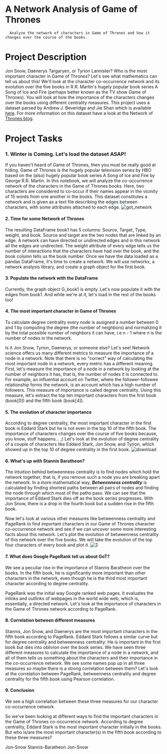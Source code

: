 # A Network Analysis of Game of Thrones
      Analyze the network of characters in Game of Thrones and how it changes over the course of the books.
  
  
# Project Description
Jon Snow, Daenerys Targaryen, or Tyrion Lannister? 
Who is the most important character in Game of Thrones? 
Let's see what mathematics can tell us about this!
We'll look at the character co-occurrence network and its evolution over the five books in R.R. Martin's hugely popular book series A Song of Ice and Fire (perhaps better known as the TV show Game of Thrones).
You will look at how the importance of the characters changes over the books using different centrality measures.
This project uses a dataset parsed by Andrew J. Beveridge and Jie Shan which is available [here](https://github.com/mathbeveridge/asoiaf).
For more information on this dataset have a look at the Network of [Thrones blog](https://networkofthrones.wordpress.com/).

# Project Tasks

### 1. Winter is Coming. Let's load the dataset ASAP!

If you haven't heard of Game of Thrones, then you must be really good at hiding.
Game of Thrones is the hugely popular television series by HBO based on the (also) hugely popular book series A Song of Ice and Fire by George R.R. Martin. 
In this notebook, we will analyze the co-occurrence network of the characters in the Game of Thrones books.
Here, two characters are considered to co-occur if their names appear in the vicinity of 15 words from one another in the books.
This dataset constitutes a network and is given as a text file describing the edges between characters, with some attributes attached to each edge.
![got_network](https://user-images.githubusercontent.com/84151016/155856212-a50e9f35-6ce0-4d51-8850-a7bd2a33be20.jpg)

#### 2. Time for some Network of Thrones

The resulting DataFrame book1 has 5 columns: Source, Target, Type, weight, and book. Source and target are the two nodes that are linked by an edge. 
A network can have directed or undirected edges and in this network all the edges are undirected.
The weight attribute of every edge tells us the number of interactions that the characters have had over the book, and the book column tells us the book number.
Once we have the data loaded as a pandas DataFrame, it's time to create a network. 
We will use networkx, a network analysis library, and create a graph object for the first book.

#### 3. Populate the network with the DataFrame

Currently, the graph object G_book1 is empty. Let's now populate it with the edges from book1.
And while we're at it, let's load in the rest of the books too!

#### 4. The most important character in Game of Thrones

To calculate degree centrality every node is assigned a number between 0 and 1 by computing the degree (the number of neighbors) 
and normalizing it by the total possible number of neighbors it can have, i.e n - 1 where n is the number of nodes in the network.

Is it Jon Snow, Tyrion, Daenerys, or someone else? Let's see! Network science offers us many different metrics to measure the importance of a node in a network.
Note that there is no "correct" way of calculating the most important node in a network, every metric has a different meaning.
First, let's measure the importance of a node in a network by looking at the number of neighbors it has, that is, the number of nodes it is connected to. 
For example, an influential account on Twitter, where the follower-followee relationship forms the network, is an account which has a high number of followers.
This measure of importance is called degree centrality.
Using this measure, let's extract the top ten important characters from the first book (book[0]) and the fifth book (book[4]).

#### 5. The evolution of character importance

According to degree centrality, the most important character in the first book is Eddard Stark but he is not even in the top 10 of the fifth book. 
The importance of characters changes over the course of five books because, you know, stuff happens… ;)
Let's look at the evolution of degree centrality of a couple of characters like Eddard Stark, Jon Snow, and Tyrion, 
which showed up in the top 10 of degree centrality in the first book.
![download](https://user-images.githubusercontent.com/84151016/155856454-1a8e28ea-e9fb-47ba-abda-eb7361bc80d1.png)

#### 6. What's up with Stannis Baratheon?

The intuition behind betweenness centrality is to find nodes which hold the network together, that is, if you remove such a node you are breaking apart the network. 
In a more mathematical way, 
***Betweenness centrality*** is calculated by finding shortest paths between all pairs of nodes and finding the node through which most of the paths pass.
We can see that the importance of Eddard Stark dies off as the book series progresses. 
With Jon Snow, there is a drop in the fourth book but a sudden rise in the fifth book.

Now let's look at various other measures like betweenness centrality and PageRank to find important characters in our Game of Thrones character co-occurrence network and see if we can uncover some more interesting facts about this network. 
Let's plot the evolution of betweenness centrality of this network over the five books.
We will take the evolution of the top four characters of every book and plot it.
![2](https://user-images.githubusercontent.com/84151016/155856476-e70f0540-1369-4f19-bcae-7e79b477dbc7.png)


#### 7. What does Google PageRank tell us about GoT?

We see a peculiar rise in the importance of Stannis Baratheon over the books. In the fifth book, 
he is significantly more important than other characters in the network, even though he is the third most important character according to degree centrality.

PageRank was the initial way Google ranked web pages. It evaluates the inlinks and outlinks of webpages in the world wide web, which is, essentially, a directed network. 
Let's look at the importance of characters in the Game of Thrones network according to PageRank.


#### 8. Correlation between different measures

Stannis, Jon Snow, and Daenerys are the most important characters in the fifth book according to PageRank. 
Eddard Stark follows a similar curve but for degree centrality and betweenness centrality: 
He is important in the first book but dies into oblivion over the book series.
We have seen three different measures to calculate the importance of a node in a network, and all of them tells us something about the characters and their importance in the co-occurrence network.
We see some names pop up in all three measures so maybe there is a strong correlation between them?
Let's look at the correlation between PageRank, betweenness centrality and degree centrality for the fifth book using Pearson correlation.

#### 9. Conclusion

We see a high correlation between these three measures for our character co-occurrence network.

So we've been looking at different ways to find the important characters in the Game of Thrones co-occurrence network. 
According to degree centrality, Eddard Stark is the most important character initially in the books. 
But who is/are the most important character(s) in the fifth book according to these three measures?

Jon-Snow
Stannis-Baratheon
Jon-Snow

